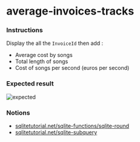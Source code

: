 # average-invoices-tracks

### Instructions

Display the all the `InvoiceId` then add :

- Average cost by songs
- Total length of songs
- Cost of songs per second (euros per second)

### Expected result

![expected](https://i.imgur.com/mx3CUBW.png)

### Notions

- [sqlitetutorial.net/sqlite-functions/sqlite-round](https://www.sqlitetutorial.net/sqlite-functions/sqlite-round)
- [sqlitetutorial.net/sqlite-subquery](https://www.sqlitetutorial.net/sqlite-subquery)

